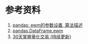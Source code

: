 参考资料
=======

1. [pandas: ewm的参数设置, 算法描述](https://blog.csdn.net/Papageno_Xue/article/details/82705157)
2. [pandas.DataFrame.ewm](https://pandas.pydata.org/pandas-docs/stable/reference/api/pandas.DataFrame.ewm.html)
3. [30天掌握量化交易 (持续更新)](https://github.com/Rockyzsu/stock)
